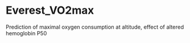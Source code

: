 # Everest_VO2max
Prediction of maximal oxygen consumption at altitude, effect of altered hemoglobin P50
